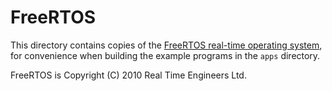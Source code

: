 # FreeRTOS
This directory contains copies of the [FreeRTOS real-time operating system](http://www.freertos.org), for convenience when building the example programs in the `apps` directory. 

FreeRTOS is Copyright (C) 2010 Real Time Engineers Ltd.

